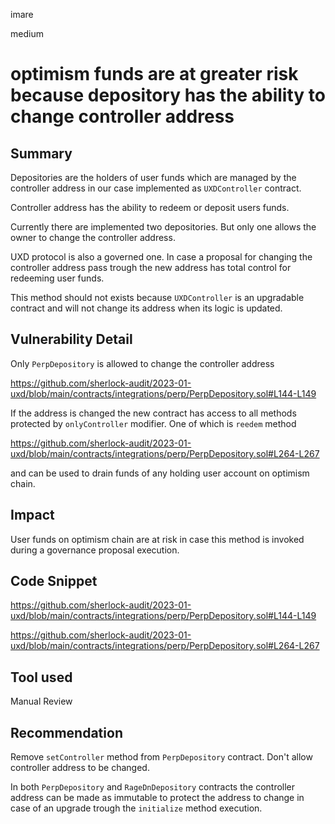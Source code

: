 imare

medium

# optimism funds are at greater risk because depository has the ability to change controller address



## Summary

Depositories are the holders of user funds which are managed by the controller address in our case implemented as `UXDController` contract. 

Controller address has the ability to redeem or deposit users funds.

Currently there are implemented two depositories. But only one allows the owner to change the controller address.

UXD protocol is also a governed one. In case a proposal for changing the controller address pass trough the new address has total control for redeeming user funds. 

This method should not exists because `UXDController` is an upgradable contract and will not change its address when its logic is updated.

## Vulnerability Detail

Only `PerpDepository` is allowed to change the controller address

https://github.com/sherlock-audit/2023-01-uxd/blob/main/contracts/integrations/perp/PerpDepository.sol#L144-L149

If the address is changed the new contract has access to all methods protected by ``onlyController`` modifier. One of which is `reedem` method

https://github.com/sherlock-audit/2023-01-uxd/blob/main/contracts/integrations/perp/PerpDepository.sol#L264-L267

and can be used to drain funds of any holding user account on optimism chain.

## Impact

User funds on optimism chain are at risk in case this method is invoked during a governance proposal execution.

## Code Snippet

https://github.com/sherlock-audit/2023-01-uxd/blob/main/contracts/integrations/perp/PerpDepository.sol#L144-L149

https://github.com/sherlock-audit/2023-01-uxd/blob/main/contracts/integrations/perp/PerpDepository.sol#L264-L267

## Tool used

Manual Review

## Recommendation

Remove ``setController`` method from ``PerpDepository`` contract. Don't allow controller address to be changed.

In both ``PerpDepository`` and `RageDnDepository` contracts the controller address can be made as immutable to protect the address to change in case of an upgrade trough the `initialize` method execution.
